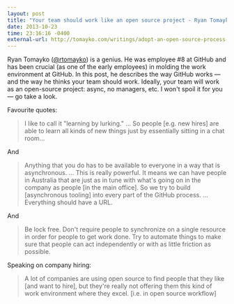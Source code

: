 ```yaml
---
layout: post
title: "Your team should work like an open source project - Ryan Tomayko"
date: 2013-10-23
time: 23:16:16 -0400
external-url: http://tomayko.com/writings/adopt-an-open-source-process-constraints
---
```


Ryan Tomayko ([@rtomayko](https://github.com/rtomayko)) is a genius. He was
employee #8 at GitHub and has been crucial (as one of the early employees)
in molding the work environment at GitHub. In this
post, he describes the way GitHub works &mdash; and the way he thinks your team
should work. Ideally, your team will work as an open-source project: async, no
managers, etc. I won't spoil it for you &mdash; go take a look.

Favourite quotes:

> I like to call it "learning by lurking." ... So people [e.g. new hires]
> are able to learn all kinds of new things just by essentially sitting in
> a chat room...

And

> Anything that you do has to be available to everyone in a way that is
> asynchronous. ... This is really powerful. It means we can have people in
> Australia that are just as in tune with what's going on in the company as
> people [in the main office]. So we try to build [asynchronous tooling]
> into every part of the GitHub process. ... Everything should have a URL.

And

> Be lock free. Don't require people to synchronize on a single resource in
> order for people to get work done. Try to automate things to make sure
> that people can act independently or with as little friction as possible.

Speaking on company hiring:

> A lot of companies are using open source to find people that they like
> [and want to hire], but they're really not offering them this kind of
> work environment where they excel. [i.e. in open source workflow]
